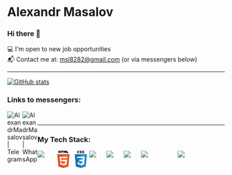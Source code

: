 # Alexandr Masalov

### Hi there 👋

💻   I'm open to new job opportunities<br>
📬   Contact me at: msl8282@gmail.com (or via messengers below)

---
[![GitHub stats](https://github-readme-stats.vercel.app/api?username=AlexandrMasalov&theme=dark&show_icons=true)](https://github.com/AlexandrMasalov/)

### Links to messengers:

[<img align="left" alt="AlexandrMasalov | Telegram" width="35px" src="https://img.icons8.com/fluency/48/000000/telegram-app.png" />][telegram]
[<img align="left" alt="AlexandrMasalov | WhatsApp" width="35px" src="https://img.icons8.com/color/48/000000/whatsapp.png" />][whatsapp]
<br>

---
### My Tech Stack:
<img align="left" width="40px" src="https://img.icons8.com/color/48/000000/git.png"/>
<img align="left" width="40px" src="https://raw.githubusercontent.com/github/explore/80688e429a7d4ef2fca1e82350fe8e3517d3494d/topics/html/html.png" />
<img align="left" width="40px" src="https://raw.githubusercontent.com/github/explore/80688e429a7d4ef2fca1e82350fe8e3517d3494d/topics/css/css.png" />
<img align="left" width="40px" src="https://cdn.iconscout.com/icon/free/png-256/javascript-2752148-2284965.png" />
<img align="left" width="40px" src="https://encrypted-tbn0.gstatic.com/images?q=tbn:ANd9GcRhxyQcRd6EYCxC7HI9cF7aqgyTTRNALPl6dA&usqp=CAU" />
<img align="left" width="40px" src="https://img.icons8.com/color/48/000000/redux.png"/>
<img align="left" width="85px" src="https://upload.wikimedia.org/wikipedia/commons/thumb/d/d9/Node.js_logo.svg/1200px-Node.js_logo.svg.png" />
<img align="left" width="40px" src="https://user-images.githubusercontent.com/24623425/36042969-f87531d4-0d8a-11e8-9dee-e87ab8c6a9e3.png" />

<br>
<br>

[telegram]: https://t.me/Masaloff
[whatsapp]: https://wa.me/79268659122
